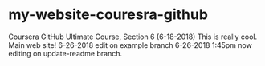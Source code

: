 # my-website-couresra-github
Coursera GitHub Ultimate Course, Section 6   (6-18-2018)
This is really cool.
Main web site!
6-26-2018 edit on example branch
6-26-2018 1:45pm now editing on update-readme branch.

